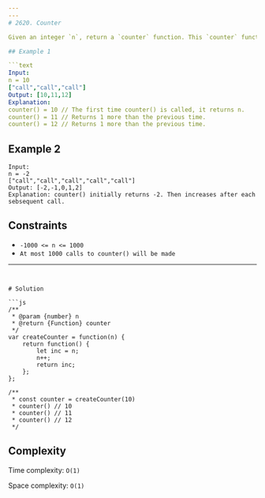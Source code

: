 ```yaml
---
---
# 2620. Counter

Given an integer `n`, return a `counter` function. This `counter` function initially returns `n` and then returns 1 more than the previous value every subsequent time it is called (`n`, `n + 1`, `n + 2`, etc).

## Example 1

```text
Input: 
n = 10 
["call","call","call"]
Output: [10,11,12]
Explanation: 
counter() = 10 // The first time counter() is called, it returns n.
counter() = 11 // Returns 1 more than the previous time.
counter() = 12 // Returns 1 more than the previous time.
```

## Example 2

```text
Input: 
n = -2
["call","call","call","call","call"]
Output: [-2,-1,0,1,2]
Explanation: counter() initially returns -2. Then increases after each sebsequent call.
```

## Constraints

- `-1000 <= n <= 1000`
- `At most 1000 calls to counter() will be made`

---
```


# Solution

```js
/**
 * @param {number} n
 * @return {Function} counter
 */
var createCounter = function(n) {
    return function() {
        let inc = n;
        n++;
        return inc;
    };
};

/** 
 * const counter = createCounter(10)
 * counter() // 10
 * counter() // 11
 * counter() // 12
 */
```

## Complexity

Time complexity: `O(1)`

Space complexity: `O(1)`
